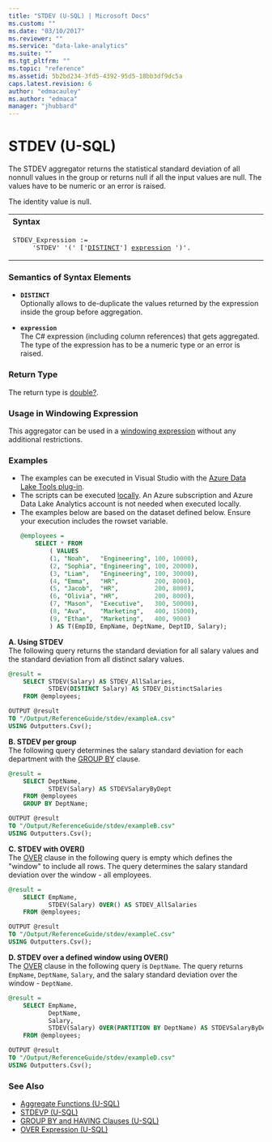 ```yaml
---
title: "STDEV (U-SQL) | Microsoft Docs"
ms.custom: ""
ms.date: "03/10/2017"
ms.reviewer: ""
ms.service: "data-lake-analytics"
ms.suite: ""
ms.tgt_pltfrm: ""
ms.topic: "reference"
ms.assetid: 5b2bd234-3fd5-4392-95d5-18bb3df9dc5a
caps.latest.revision: 6
author: "edmacauley"
ms.author: "edmaca"
manager: "jhubbard"
---
```

# STDEV (U-SQL)
The STDEV aggregator returns the statistical standard deviation of all nonnull values in the group or returns null if all the input values are null. The values have to be numeric or an error is raised. 

The identity value is null. 

<table><th align="left">Syntax</th><tr><td><pre>
STDEV_Expression :=                                                                                      
     'STDEV' '(' ['<a href="#dist">DISTINCT</a>'] <a href="#exp">expression</a> ')'.
</pre></td></tr></table>

### Semantics of Syntax Elements 
* <a name="dist"></a>**`DISTINCT`**     
Optionally allows to de-duplicate the values returned by the expression inside the group before aggregation.  

* <a name="exp"></a>**`expression`**     
The C# expression (including column references) that gets aggregated. The type of the expression has to be a numeric type or an error is raised. 

### Return Type 
The return type is [double?](numeric-types-and-literals.md). 

### Usage in Windowing Expression 
This aggregator can be used in a [windowing expression](over-expression-u-sql.md) without any additional restrictions. 

### Examples
- The examples can be executed in Visual Studio with the [Azure Data Lake Tools plug-in](https://www.microsoft.com/download/details.aspx?id=49504).  
- The scripts can be executed [locally](https://docs.microsoft.com/azure/data-lake-analytics/data-lake-analytics-data-lake-tools-get-started#run-u-sql-locally).  An Azure subscription and Azure Data Lake Analytics account is not needed when executed locally.
- The examples below are based on the dataset defined below.  Ensure your execution includes the rowset variable.  
    ```sql
    @employees = 
        SELECT * FROM 
            ( VALUES
            (1, "Noah",   "Engineering", 100, 10000),
            (2, "Sophia", "Engineering", 100, 20000),
            (3, "Liam",   "Engineering", 100, 30000),
            (4, "Emma",   "HR",          200, 8000),
            (5, "Jacob",  "HR",          200, 8000),
            (6, "Olivia", "HR",          200, 8000),
            (7, "Mason",  "Executive",   300, 50000),
            (8, "Ava",    "Marketing",   400, 15000),
            (9, "Ethan",  "Marketing",   400, 9000) 
            ) AS T(EmpID, EmpName, DeptName, DeptID, Salary);
    ```

**A.    Using STDEV**   
The following query returns the standard deviation for all salary values and the standard deviation from all distinct salary values.
```sql
@result =
    SELECT STDEV(Salary) AS STDEV_AllSalaries,
           STDEV(DISTINCT Salary) AS STDEV_DistinctSalaries
    FROM @employees;

OUTPUT @result
TO "/Output/ReferenceGuide/stdev/exampleA.csv"
USING Outputters.Csv();
```

**B.    STDEV per group**   
The following query determines the salary standard deviation for each department with the [GROUP BY](group-by-and-having-clauses-u-sql.md) clause.
```sql
@result =
    SELECT DeptName,
           STDEV(Salary) AS STDEVSalaryByDept
    FROM @employees
    GROUP BY DeptName;

OUTPUT @result
TO "/Output/ReferenceGuide/stdev/exampleB.csv"
USING Outputters.Csv();
```

**C.    STDEV with OVER()**   
The [OVER](over-expression-u-sql.md) clause in the following query is empty which defines the "window" to include all rows.  The query determines the salary standard deviation over the window - all employees.
```sql
@result =
    SELECT EmpName,
           STDEV(Salary) OVER() AS STDEV_AllSalaries
    FROM @employees;

OUTPUT @result
TO "/Output/ReferenceGuide/stdev/exampleC.csv"
USING Outputters.Csv();
```

**D.    STDEV over a defined window using OVER()**   
The [OVER](over-expression-u-sql.md) clause in the following query is `DeptName`.  The query returns `EmpName`, `DeptName`, `Salary`, and the salary standard deviation over the window - `DeptName`.
```sql
@result =
    SELECT EmpName,
           DeptName,
           Salary,
           STDEV(Salary) OVER(PARTITION BY DeptName) AS STDEVSalaryByDept
    FROM @employees;

OUTPUT @result
TO "/Output/ReferenceGuide/stdev/exampleD.csv"
USING Outputters.Csv();
```

### See Also 
* [Aggregate Functions (U-SQL)](aggregate-functions-u-sql.md)   
* [STDEVP (U-SQL)](stdevp-u-sql.md)  
* [GROUP BY and HAVING Clauses (U-SQL)](group-by-and-having-clauses-u-sql.md)
* [OVER Expression (U-SQL)](over-expression-u-sql.md) 
